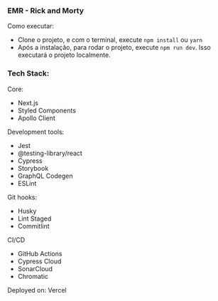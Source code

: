 ### EMR - Rick and Morty

Como executar:

- Clone o projeto, e com o terminal, execute `npm install` ou `yarn`
- Após a instalação, para rodar o projeto, execute `npm run dev`. Isso executará o projeto localmente.

### Tech Stack:

Core:
- Next.js
- Styled Components
- Apollo Client

Development tools:
- Jest
- @testing-library/react
- Cypress
- Storybook
- GraphQL Codegen
- ESLint

Git hooks:
- Husky
- Lint Staged
- Commitlint

CI/CD
- GitHub Actions
- Cypress Cloud
- SonarCloud
- Chromatic

Deployed on: Vercel

